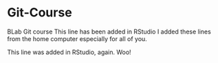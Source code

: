 # Git-Course
BLab Git course
This line has been added in RStudio
I added these lines from the home computer
especially for all of you.

This line was added in RStudio, again. Woo!
